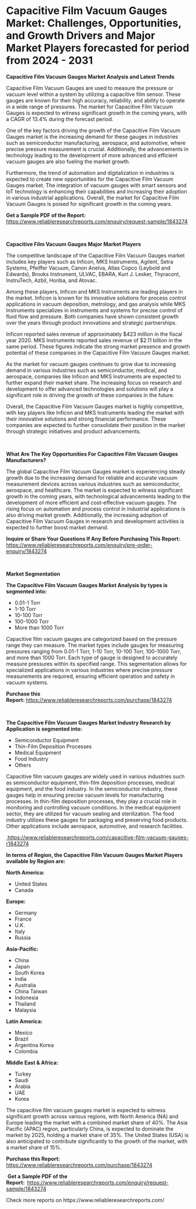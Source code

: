 <p><h1>Capacitive Film Vacuum Gauges Market: Challenges, Opportunities, and Growth Drivers and Major Market Players forecasted for period from 2024 - 2031</h1></p><p><strong>Capacitive Film Vacuum Gauges Market Analysis and Latest Trends</strong></p>
<p><p>Capacitive Film Vacuum Gauges are used to measure the pressure or vacuum level within a system by utilizing a capacitive film sensor. These gauges are known for their high accuracy, reliability, and ability to operate in a wide range of pressures. The market for Capacitive Film Vacuum Gauges is expected to witness significant growth in the coming years, with a CAGR of 13.4% during the forecast period.</p><p>One of the key factors driving the growth of the Capacitive Film Vacuum Gauges market is the increasing demand for these gauges in industries such as semiconductor manufacturing, aerospace, and automotive, where precise pressure measurement is crucial. Additionally, the advancements in technology leading to the development of more advanced and efficient vacuum gauges are also fueling the market growth.</p><p>Furthermore, the trend of automation and digitalization in industries is expected to create new opportunities for the Capacitive Film Vacuum Gauges market. The integration of vacuum gauges with smart sensors and IoT technology is enhancing their capabilities and increasing their adoption in various industrial applications. Overall, the market for Capacitive Film Vacuum Gauges is poised for significant growth in the coming years.</p></p>
<p><strong>Get a Sample PDF of the Report:&nbsp;</strong> <a href="https://www.reliableresearchreports.com/enquiry/request-sample/1843274">https://www.reliableresearchreports.com/enquiry/request-sample/1843274</a></p>
<p>&nbsp;</p>
<p><strong>Capacitive Film Vacuum Gauges Major Market Players</strong></p>
<p><p>The competitive landscape of the Capacitive Film Vacuum Gauges market includes key players such as Inficon, MKS Instruments, Agilent, Setra Systems, Pfeiffer Vacuum, Canon Anelva, Atlas Copco (Leybold and Edwards), Brooks Instrument, ULVAC, EBARA, Kurt J. Lesker, Thyracont, InstruTech, Azbil, Horiba, and Atovac. </p><p>Among these players, Inficon and MKS Instruments are leading players in the market. Inficon is known for its innovative solutions for process control applications in vacuum deposition, metrology, and gas analysis while MKS Instruments specializes in instruments and systems for precise control of fluid flow and pressure. Both companies have shown consistent growth over the years through product innovations and strategic partnerships. </p><p>Inficon reported sales revenue of approximately $423 million in the fiscal year 2020. MKS Instruments reported sales revenue of $2.11 billion in the same period. These figures indicate the strong market presence and growth potential of these companies in the Capacitive Film Vacuum Gauges market. </p><p>As the market for vacuum gauges continues to grow due to increasing demand in various industries such as semiconductor, medical, and aerospace, companies like Inficon and MKS Instruments are expected to further expand their market share. The increasing focus on research and development to offer advanced technologies and solutions will play a significant role in driving the growth of these companies in the future.</p><p>Overall, the Capacitive Film Vacuum Gauges market is highly competitive, with key players like Inficon and MKS Instruments leading the market with their innovative solutions and strong financial performance. These companies are expected to further consolidate their position in the market through strategic initiatives and product advancements.</p></p>
<p>&nbsp;</p>
<p><strong>What Are The Key Opportunities For Capacitive Film Vacuum Gauges Manufacturers?</strong></p>
<p><p>The global Capacitive Film Vacuum Gauges market is experiencing steady growth due to the increasing demand for reliable and accurate vacuum measurement devices across various industries such as semiconductor, aerospace, and healthcare. The market is expected to witness significant growth in the coming years, with technological advancements leading to the development of more efficient and cost-effective vacuum gauges. The rising focus on automation and process control in industrial applications is also driving market growth. Additionally, the increasing adoption of Capacitive Film Vacuum Gauges in research and development activities is expected to further boost market demand.</p></p>
<p><strong>Inquire or Share Your Questions If Any Before Purchasing This Report:</strong> <a href="https://www.reliableresearchreports.com/enquiry/pre-order-enquiry/1843274">https://www.reliableresearchreports.com/enquiry/pre-order-enquiry/1843274</a></p>
<p>&nbsp;</p>
<p><strong>Market Segmentation</strong></p>
<p><strong>The Capacitive Film Vacuum Gauges Market Analysis by types is segmented into:</strong></p>
<p><ul><li>0.01-1 Torr</li><li>1-10 Torr</li><li>10-100 Torr</li><li>100-1000 Torr</li><li>More than 1000 Torr</li></ul></p>
<p><p>Capacitive film vacuum gauges are categorized based on the pressure range they can measure. The market types include gauges for measuring pressures ranging from 0.01-1 Torr, 1-10 Torr, 10-100 Torr, 100-1000 Torr, and more than 1000 Torr. Each type of gauge is designed to accurately measure pressures within its specified range. This segmentation allows for specialized applications in various industries where precise pressure measurements are required, ensuring efficient operation and safety in vacuum systems.</p></p>
<p><strong>Purchase this Report:&nbsp;</strong><a href="https://www.reliableresearchreports.com/purchase/1843274">https://www.reliableresearchreports.com/purchase/1843274</a></p>
<p>&nbsp;</p>
<p><strong>The Capacitive Film Vacuum Gauges Market Industry Research by Application is segmented into:</strong></p>
<p><ul><li>Semiconductor Equipment</li><li>Thin-Film Deposition Processes</li><li>Medical Equipment</li><li>Food Industry</li><li>Others</li></ul></p>
<p><p>Capacitive film vacuum gauges are widely used in various industries such as semiconductor equipment, thin-film deposition processes, medical equipment, and the food industry. In the semiconductor industry, these gauges help in ensuring precise vacuum levels for manufacturing processes. In thin-film deposition processes, they play a crucial role in monitoring and controlling vacuum conditions. In the medical equipment sector, they are utilized for vacuum sealing and sterilization. The food industry utilizes these gauges for packaging and preserving food products. Other applications include aerospace, automotive, and research facilities.</p></p>
<p><a href="https://www.reliableresearchreports.com/capacitive-film-vacuum-gauges-r1843274">&nbsp;https://www.reliableresearchreports.com/capacitive-film-vacuum-gauges-r1843274</a></p>
<p><strong>In terms of Region, the Capacitive Film Vacuum Gauges Market Players available by Region are:</strong></p>
<p>
    <p> <strong> North America: </strong>
        <ul>
            <li>United States</li>
            <li>Canada</li>
        </ul>
        </p> 
    <p> <strong> Europe: </strong>
        <ul>
            <li>Germany</li>
            <li>France</li>
            <li>U.K.</li>
            <li>Italy</li>
            <li>Russia</li>
        </ul>
        </p> 
    <p> <strong> Asia-Pacific: </strong>
        <ul>
            <li>China</li>
            <li>Japan</li>
            <li>South Korea</li>
            <li>India</li>
            <li>Australia</li>
            <li>China Taiwan</li>
            <li>Indonesia</li>
            <li>Thailand</li>
            <li>Malaysia</li>
        </ul>
        </p> 
    <p> <strong> Latin America: </strong>
        <ul>
            <li>Mexico</li>
            <li>Brazil</li>
            <li>Argentina Korea</li>
            <li>Colombia</li>
        </ul>
        </p> 
    <p> <strong> Middle East & Africa: </strong>
        <ul>
            <li>Turkey</li>
            <li>Saudi</li>
            <li>Arabia</li>
            <li>UAE</li>
            <li>Korea</li>
        </ul>
    </p>
    </p>
<p><p>The capacitive film vacuum gauges market is expected to witness significant growth across various regions, with North America (NA) and Europe leading the market with a combined market share of 40%. The Asia Pacific (APAC) region, particularly China, is expected to dominate the market by 2025, holding a market share of 35%. The United States (USA) is also anticipated to contribute significantly to the growth of the market, with a market share of 15%.</p></p>
<p><strong>Purchase this Report: </strong><a href="https://www.reliableresearchreports.com/purchase/1843274">https://www.reliableresearchreports.com/purchase/1843274</a></p>
<p>&nbsp;<strong>Get a Sample PDF of the Report:&nbsp;&nbsp;</strong><a href="https://www.reliableresearchreports.com/enquiry/request-sample/1843274">https://www.reliableresearchreports.com/enquiry/request-sample/1843274</a></p>
<p><strong></strong></p>
<p>Check more reports on https://www.reliableresearchreports.com/</p>